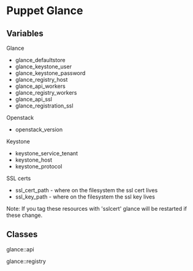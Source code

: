 Puppet Glance
=============

Variables
---------

Glance

 * glance_defaultstore
 * glance_keystone_user
 * glance_keystone_password
 * glance_registry_host
 * glance_api_workers
 * glance_registry_workers
 * glance_api_ssl
 * glance_registration_ssl

Openstack

 * openstack_version

Keystone

 * keystone_service_tenant
 * keystone_host
 * keystone_protocol

SSL certs

 * ssl_cert_path - where on the filesystem the ssl cert lives
 * ssl_key_path  - where on the filesystem the ssl key lives

Note: If you tag these resources with 'sslcert' glance will be restarted if these change.

Classes
-------

glance::api

glance::registry